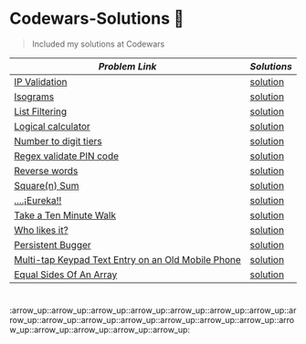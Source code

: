 <h1 >Codewars-Solutions 👋</h1>
<p>
</p>

> Included my solutions at Codewars

*Problem Link* | *Solutions*
----------- | ----------
[IP Validation](https://www.codewars.com/kata/515decfd9dcfc23bb6000006)| [solution](https://github.com/Latecoder-hub/Codewars-Solutions/blob/main/Codewars/IP%20Validation.js)
[Isograms](https://www.codewars.com/kata/54ba84be607a92aa900000f1)| [solution](https://github.com/Latecoder-hub/Codewars-Solutions/blob/main/Codewars/Isograms.js)
[List Filtering](https://www.codewars.com/kata/53dbd5315a3c69eed20002dd)|[solution](https://github.com/Latecoder-hub/Codewars-Solutions/blob/main/Codewars/List%20Filtering.js)
[Logical calculator](https://www.codewars.com/kata/57096af70dad013aa200007b) | [solution](https://github.com/Latecoder-hub/Codewars-Solutions/blob/main/Codewars/Logical%20calculator.js) 
[Number to digit tiers](https://www.codewars.com/kata/586bca7fa44cfc833e00005c) |[solution](https://github.com/Latecoder-hub/Codewars-Solutions/blob/main/Codewars/Number%20to%20digit%20tiers.js)
[Regex validate PIN code](https://www.codewars.com/kata/55f8a9c06c018a0d6e000132)| [solution](https://github.com/Latecoder-hub/Codewars-Solutions/blob/main/Codewars/Regex%20validate%20PIN%20code.js) 
[Reverse words](https://www.codewars.com/kata/5259b20d6021e9e14c0010d4)| [solution](https://github.com/Latecoder-hub/Codewars-Solutions/blob/main/Codewars/Reverse%20words.js)
[Square(n) Sum](https://www.codewars.com/kata/515e271a311df0350d00000f)| [solution](https://github.com/Latecoder-hub/Codewars-Solutions/blob/main/Codewars/Square(n)%20Sum.js) 
[....¡Eureka!!](https://www.codewars.com/kata/5626b561280a42ecc50000d1)| [solution](https://github.com/Latecoder-hub/Codewars-Solutions/blob/main/Codewars/Take%20a%20Number%20And%20Sum%20Its%20Digits%20Raised%20To%20The%20Consecutive%20Powers%20And%20....%C2%A1Eureka!!.js) 
[Take a Ten Minute Walk](https://www.codewars.com/kata/54da539698b8a2ad76000228) | [solution](https://github.com/Latecoder-hub/Codewars-Solutions/blob/main/Codewars/Take%20a%20Ten%20Minute%20Walk.js)
[Who likes it?](https://www.codewars.com/kata/5266876b8f4bf2da9b000362)| [solution](https://github.com/Latecoder-hub/Codewars-Solutions/blob/main/Codewars/Who%20likes%20it%3F.js)
[Persistent Bugger](https://www.codewars.com/kata/55bf01e5a717a0d57e0000ec/solutions/javascript)| [solution](https://github.com/Latecoder-hub/Codewars-Solutions/blob/main/Codewars/Persistent%20Bugger.js)
[Multi-tap Keypad Text Entry on an Old Mobile Phone](https://www.codewars.com/kata/54a2e93b22d236498400134b)| [solution](https://github.com/Latecoder-hub/Codewars-Solutions/blob/main/Codewars/Multi-tap%20Keypad%20Text%20Entry%20on%20an%20Old%20Mobile%20Phone)
[Equal Sides Of An Array](https://www.codewars.com/kata/5679aa472b8f57fb8c000047/javascript)| [solution](https://github.com/Latecoder-hub/Codewars-Solutions/blob/main/Codewars/Equal%20Sides%20Of%20An%20Array.js)
<h1></h1> :arrow_up::arrow_up::arrow_up::arrow_up::arrow_up::arrow_up::arrow_up::arrow_up::arrow_up::arrow_up::arrow_up::arrow_up::arrow_up::arrow_up::arrow_up::arrow_up::arrow_up::arrow_up::arrow_up:
  
